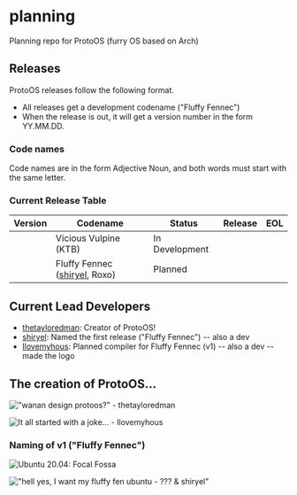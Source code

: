 # planning

Planning repo for ProtoOS (furry OS based on Arch)

## Releases

ProtoOS releases follow the following format.

-   All releases get a development codename ("Fluffy Fennec")
-   When the release is out, it will get a version number in the form YY.MM.DD.

### Code names

Code names are in the form Adjective Noun, and both words must start with the same letter.

### Current Release Table

| Version | Codename                                                    | Status         | Release | EOL |
| ------- | ----------------------------------------------------------- | -------------- | ------- | --- |
|         | Vicious Vulpine (KTB)                                       | In Development |         |     |
|         | Fluffy Fennec ([shiryel](https://github.com/shiryel), Roxo) | Planned        |         |     |

## Current Lead Developers

-   [thetayloredman](https://github.com/thetayloredman): Creator of ProtoOS!
-   [shiryel](https://github.com/shiryel): Named the first release ("Fluffy Fennec") -- also a dev
-   [Ilovemyhous](https://github.com/Ilovemyhous): Planned compiler for Fluffy Fennec (v1) -- also a dev -- made the logo

## The creation of ProtoOS...

!["wanan design protoos?" - thetayloredman](https://vulpro.is-inside.me/YnEr3qPa.png)

![It all started with a joke... - Ilovemyhous](https://vulpro.is-inside.me/x0gFmHnm.png)

### Naming of v1 ("Fluffy Fennec")

![Ubuntu 20.04: Focal Fossa](https://vulpro.is-inside.me/fT7iZzOI.png)

!["hell yes, I want my fluffy fen ubuntu - ??? & shiryel"](https://media.discordapp.net/attachments/799672730068058122/822493663845154836/screenshot.png?width=393&height=686)
